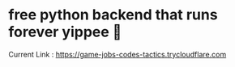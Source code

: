 # free python backend that runs forever yippee 🎉

Current Link : https://game-jobs-codes-tactics.trycloudflare.com
